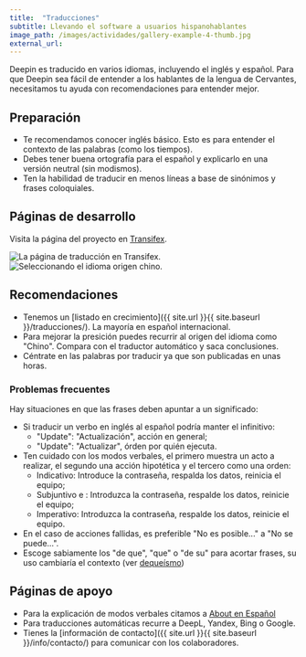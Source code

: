 ```yaml
---
title:  "Traducciones"
subtitle: Llevando el software a usuarios hispanohablantes
image_path: /images/actividades/gallery-example-4-thumb.jpg
external_url:
---
```


Deepin es traducido en varios idiomas, incluyendo el inglés y español. Para que Deepin sea fácil de entender a los hablantes de la lengua de Cervantes, necesitamos tu ayuda con recomendaciones para entender mejor.

## Preparación

* Te recomendamos conocer inglés básico. Esto es para entender el contexto de las palabras (como los tiempos).
* Debes tener buena ortografía para el español y explicarlo en una versión neutral (sin modismos).
* Ten la habilidad de traducir en menos líneas a base de sinónimos y frases coloquiales.

## Páginas de desarrollo

Visita la página del proyecto en [Transifex](https://www.transifex.com/linuxdeepin/).

<div class="row">
    <div class="medium-12 columns t30">
    <img src="{{ site.urlimg }}deepintransifex.png" alt="La página de traducción en Transifex.">
    </div><!-- /.medium-4.columns -->
    <div class="medium-12 columns t30">
    <img src="{{ site.urlimg }}Transifexchinesse" alt="Seleccionando el idioma origen chino.">
    </div><!-- /.medium-4.columns -->
</div>

## Recomendaciones

* Tenemos un [listado en crecimiento]({{ site.url }}{{ site.baseurl }}/traducciones/). La mayoría en español internacional.
* Para mejorar la presición puedes recurrir al origen del idioma como "Chino". Compara con el traductor automático y saca conclusiones.
* Céntrate en las palabras por traducir ya que son publicadas en unas horas.

### Problemas frecuentes
Hay situaciones en que las frases deben apuntar a un significado:

* Si traducir un verbo en inglés al español podría manter el infinitivo:
  - "Update": "Actualización", acción en general;
  - "Update": "Actualizar", órden por quién ejecuta.
* Ten cuidado con los modos verbales, el primero muestra un acto a realizar, el segundo una acción hipotética y el tercero como una orden:
  - Indicativo: Introduce la contraseña, respalda los datos, reinicia el equipo;
  - Subjuntivo e : Introduzca la contraseña, respalde los datos, reinicie el equipo;
  - Imperativo: Introduzca la contraseña, respalde los datos, reinicie el equipo.
* En el caso de acciones fallidas, es preferible "No es posible..." a "No se puede...".
* Escoge sabiamente los "de que", "que" o "de su" para acortar frases, su uso cambiaría el contexto (ver [dequeísmo](https://es.wikipedia.org/wiki/Deque%C3%ADsmo))

## Páginas de apoyo

* Para la explicación de modos verbales citamos a [About en Español](https://www.aboutespanol.com/los-modos-verbales-2879639)
* Para traducciones automáticas recurre a DeepL, Yandex, Bing o Google.
* Tienes la [información de contacto]({{ site.url }}{{ site.baseurl }}/info/contacto/) para comunicar con los colaboradores.

